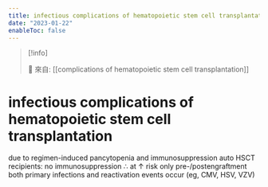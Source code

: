 ```yaml
---
title: infectious complications of hematopoietic stem cell transplantation
date: "2023-01-22"
enableToc: false
---
```


> [!info]
>
> 🌱 來自: [[complications of hematopoietic stem cell transplantation]]


# infectious complications of hematopoietic stem cell transplantation

due to regimen-induced pancytopenia and immunosuppression
auto HSCT recipients: no immunosuppression ∴ at ↑ risk only pre-/postengraftment
both primary infections and reactivation events occur (eg, CMV, HSV, VZV)

